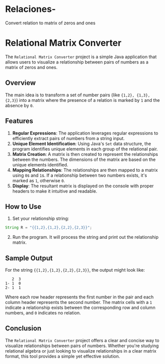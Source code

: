 # Relaciones-
Convert relation to matrix of zeros and ones 

# Relational Matrix Converter

The `Relational Matrix Converter` project is a simple Java application that allows users to visualize a relationship between pairs of numbers as a matrix of zeros and ones.

## Overview

The main idea is to transform a set of number pairs (like `{1,2}, {1,3}, {2,3}`) into a matrix where the presence of a relation is marked by `1` and the absence by `0`.

## Features

1. **Regular Expressions**: The application leverages regular expressions to efficiently extract pairs of numbers from a string input.
2. **Unique Element Identification**: Using Java's `Set` data structure, the program identifies unique elements in each group of the relational pair.
3. **Matrix Creation**: A matrix is then created to represent the relationships between the numbers. The dimensions of the matrix are based on the unique elements identified.
4. **Mapping Relationships**: The relationships are then mapped to a matrix using `0`s and `1`s. If a relationship between two numbers exists, it's marked as `1`, otherwise `0`.
5. **Display**: The resultant matrix is displayed on the console with proper headers to make it intuitive and readable.

## How to Use

1. Set your relationship string:
```java
String R = "{{1,2},{1,2},{2,2},{2,3}}";
```
2. Run the program. It will process the string and print out the relationship matrix.

## Sample Output

For the string `{{1,2},{1,2},{2,2},{2,3}}`, the output might look like:

```
   2  3
1- 1  0 
2- 1  1 
```

Where each row header represents the first number in the pair and each column header represents the second number. The matrix cells with a `1` indicate a relationship exists between the corresponding row and column numbers, and `0` indicates no relation.

## Conclusion

The `Relational Matrix Converter` project offers a clear and concise way to visualize relationships between pairs of numbers. Whether you're studying relational algebra or just looking to visualize relationships in a clear matrix format, this tool provides a simple yet effective solution.
